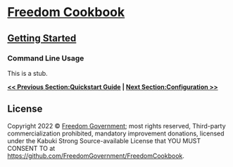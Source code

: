 # [Freedom Cookbook](../)

## [Getting Started](./)

### Command Line Usage

This is a stub.

**[<< Previous Section:Quickstart Guide](./QuickstartGuide.md) | [Next Section:Configuration >>](./Configuration.md)**

## License

Copyright 2022 © [Freedom Government](https://github.com/FreedomGovernment); most rights reserved, Third-party commercialization prohibited, mandatory improvement donations, licensed under the Kabuki Strong Source-available License that YOU MUST CONSENT TO at <https://github.com/FreedomGovernment/FreedomCookbook>.
